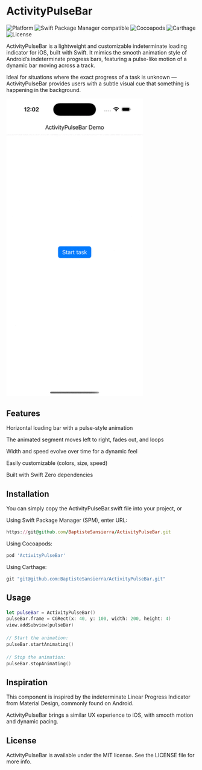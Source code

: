 # ActivityPulseBar

![Platform](https://img.shields.io/badge/Platform-iOS-black.svg?style=flat)
![Swift Package Manager compatible](https://img.shields.io/badge/Swift_Package_Manager-Compatible-4BC51D.svg?style=flat)
![Cocoapods](https://img.shields.io/badge/cocoapods-Compatible-4BC51D.svg?style=flat)
![Carthage](https://img.shields.io/badge/Carthage-Compatible-4BC51D.svg?style=flat)
![License](https://img.shields.io/badge/License-MIT-black.svg?style=flat)


ActivityPulseBar is a lightweight and customizable indeterminate loading indicator for iOS, built with Swift.
It mimics the smooth animation style of Android’s indeterminate progress bars, featuring a pulse-like motion of a dynamic bar moving across a track.

Ideal for situations where the exact progress of a task is unknown — ActivityPulseBar provides users with a subtle visual cue that something is happening in the background.

<img src="Screenshots/demo.gif" alt="Animation of ActivityPulseBar in the iOS simulator" width="363" />


## Features

Horizontal loading bar with a pulse-style animation

The animated segment moves left to right, fades out, and loops

Width and speed evolve over time for a dynamic feel

Easily customizable (colors, size, speed)

Built with Swift 
Zero dependencies

## Installation

You can simply copy the ActivityPulseBar.swift file into your project, or 

Using Swift Package Manager (SPM), enter URL:
```ruby
https://git@github.com/BaptisteSansierra/ActivityPulseBar.git 
```

Using Cocoapods:
```ruby
pod 'ActivityPulseBar'
```

Using Carthage:
```ruby
git "git@github.com:BaptisteSansierra/ActivityPulseBar.git"
```


## Usage

```swift
let pulseBar = ActivityPulseBar()
pulseBar.frame = CGRect(x: 40, y: 100, width: 200, height: 4)
view.addSubview(pulseBar)

// Start the animation:
pulseBar.startAnimating()

// Stop the animation:
pulseBar.stopAnimating()
```

## Inspiration

This component is inspired by the indeterminate Linear Progress Indicator from Material Design, commonly found on Android.

ActivityPulseBar brings a similar UX experience to iOS, with smooth motion and dynamic pacing.

## License

ActivityPulseBar is available under the MIT license. See the LICENSE file for more info.